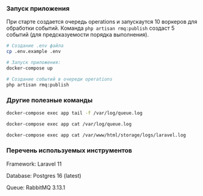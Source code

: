 ### Запуск приложения

При старте создается очередь operations и запускаутся 10 воркеров для обработки событий.
Команда `php artisan rmq:publish` создаст 5 событий (для предсказуемости порядка выполнения).

```bash
# Создание .env файла
cp .env.example .env

# Запуск приложения:
docker-compose up

# Создание событий в очереди operations 
php artisan rmq:publish

```

### Другие полезные команды

```bash
docker-compose exec app tail -f /var/log/queue.log

docker-compose exec app cat /var/log/queue.log

docker-compose exec app cat /var/www/html/storage/logs/laravel.log
```

### Перечень используемых инструментов

Framework: Laravel 11

Database: Postgres 16 (latest)

Queue: RabbitMQ 3.13.1

